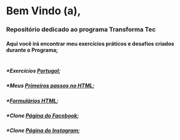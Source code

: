 # Bem Vindo (a),
### Repositório dedicado ao programa Transforma Tec
#### Aqui você irá encontrar meu exercícios práticos e desafios criados durante o Programa;
#
##### *Exercícios [Portugol](https://github.com/EsabelaLellis/Transforma-Tec/tree/main/Exercicios-Portugol);
##### *Meus [Primeiros passos no HTML](https://github.com/EsabelaLellis/Transforma-Tec/tree/main/Primeiros%20passos%20HTML);
##### *[Formulários HTML](https://github.com/EsabelaLellis/Transforma-Tec/tree/main/Exercicios%20Formul%C3%A1rio); 
##### *Clone [Página do Facebook](https://github.com/EsabelaLellis/Transforma-Tec/blob/main/aula-1304/aula-27-manha/html/login.html);
##### *Clone [Página do Instagram](https://github.com/EsabelaLellis/Transforma-Tec/tree/main/Recriando%20Instagram%201804);  


